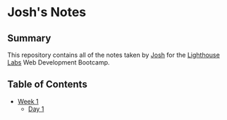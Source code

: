 # Josh's Notes

## Summary

This repository contains all of the notes taken by [Josh](https://github.com/JoshLampen) for the [Lighthouse Labs](https://www.lighthouselabs.ca/) Web Development Bootcamp.

## Table of Contents

* [Week 1](/Week_1)
  * [Day 1](/Week_1/Day_1)